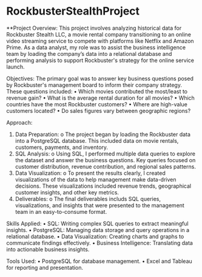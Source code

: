 # RockbusterStealthProject
**Project Overview:
This project involves analyzing historical data for Rockbuster Stealth LLC, a movie rental company transitioning to an online video streaming service to compete with platforms like Netflix and Amazon Prime. As a data analyst, my role was to assist the business intelligence team by loading the company’s data into a relational database and performing analysis to support Rockbuster's strategy for the online service launch.

Objectives:
The primary goal was to answer key business questions posed by Rockbuster's management board to inform their company strategy. These questions included:
•	Which movies contributed the most/least to revenue gain?
•	What is the average rental duration for all movies?
•	Which countries have the most Rockbuster customers?
•	Where are high-value customers located?
•	Do sales figures vary between geographic regions?

Approach:
1.	Data Preparation:
o	The project began by loading the Rockbuster data into a PostgreSQL database. This included data on movie rentals, customers, payments, and inventory.
2.	SQL Analysis:
o	Using SQL, I performed multiple data queries to explore the dataset and answer the business questions. Key queries focused on customer distribution, revenue contribution, and regional sales patterns.
3.	Data Visualization:
o	To present the results clearly, I created visualizations of the data to help management make data-driven decisions. These visualizations included revenue trends, geographical customer insights, and other key metrics.
4.	Deliverables:
o	The final deliverables includs SQL queries, visualizations, and insights that were presented to the management team in an easy-to-consume format.

Skills Applied:
•	SQL: Writing complex SQL queries to extract meaningful insights.
•	PostgreSQL: Managing data storage and query operations in a relational database.
•	Data Visualization: Creating charts and graphs  to communicate findings effectively.
•	Business Intelligence: Translating data into actionable business insights.

Tools Used:
•	PostgreSQL for database management.
•	Excel and Tableau for reporting and presentation.
